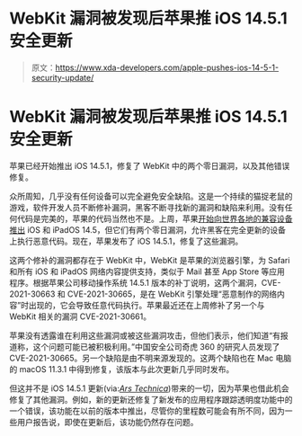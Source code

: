 # WebKit 漏洞被发现后苹果推 iOS 14.5.1 安全更新

> 原文：<https://www.xda-developers.com/apple-pushes-ios-14-5-1-security-update/>

# WebKit 漏洞被发现后苹果推 iOS 14.5.1 安全更新

苹果已经开始推出 iOS 14.5.1，修复了 WebKit 中的两个零日漏洞，以及其他错误修复。

众所周知，几乎没有任何设备可以完全避免安全缺陷。这是一个持续的猫捉老鼠的游戏，软件开发人员不断修补漏洞，黑客不断寻找新的漏洞和缺陷来利用。没有任何代码是完美的，苹果的代码当然也不是。上周，苹果[开始向世界各地的兼容设备推出](https://www.xda-developers.com/apple-ios-14-5-download-available/) iOS 和 iPadOS 14.5，但它们有两个零日漏洞，允许黑客在完全更新的设备上执行恶意代码。现在，苹果发布了 iOS 14.5.1，修复了这些漏洞。

这两个修补的漏洞都存在于 WebKit 中，WebKit 是苹果的浏览器引擎，为 Safari 和所有 iOS 和 iPadOS 网络内容提供支持，类似于 Mail 甚至 App Store 等应用程序。根据苹果公司移动操作系统 14.5.1 版本的补丁说明，这两个漏洞，CVE-2021-30663 和 CVE-2021-30665，是在 WebKit 引擎处理“恶意制作的网络内容”时出现的，它会导致任意代码执行。苹果最近还在上周修补了另一个与 WebKit 相关的漏洞 CVE-2021-30661。

苹果没有透露谁在利用这些漏洞或被这些漏洞攻击，但他们表示，他们知道“有报道称，这个问题可能已被积极利用。”中国安全公司奇虎 360 的研究人员发现了 CVE-2021-30665。另一个缺陷是由不明来源发现的。这两个缺陷也在 Mac 电脑的 macOS 11.3.1 中得到修复，该版本与此次更新几乎同时发布。

但这并不是 iOS 14.5.1 更新(via:*[Ars Technica](https://arstechnica.com/gadgets/2021/05/apple-reports-2-ios-0days-that-let-hackers-compromise-fully-patched-devices/)*)带来的一切，因为苹果也借此机会修复了其他漏洞。例如，新的更新还修复了新发布的应用程序跟踪透明度功能中的一个错误，该功能在以前的版本中推出，尽管你的里程数可能会有所不同，因为一些用户报告说，即使在更新后，该功能仍然存在问题。